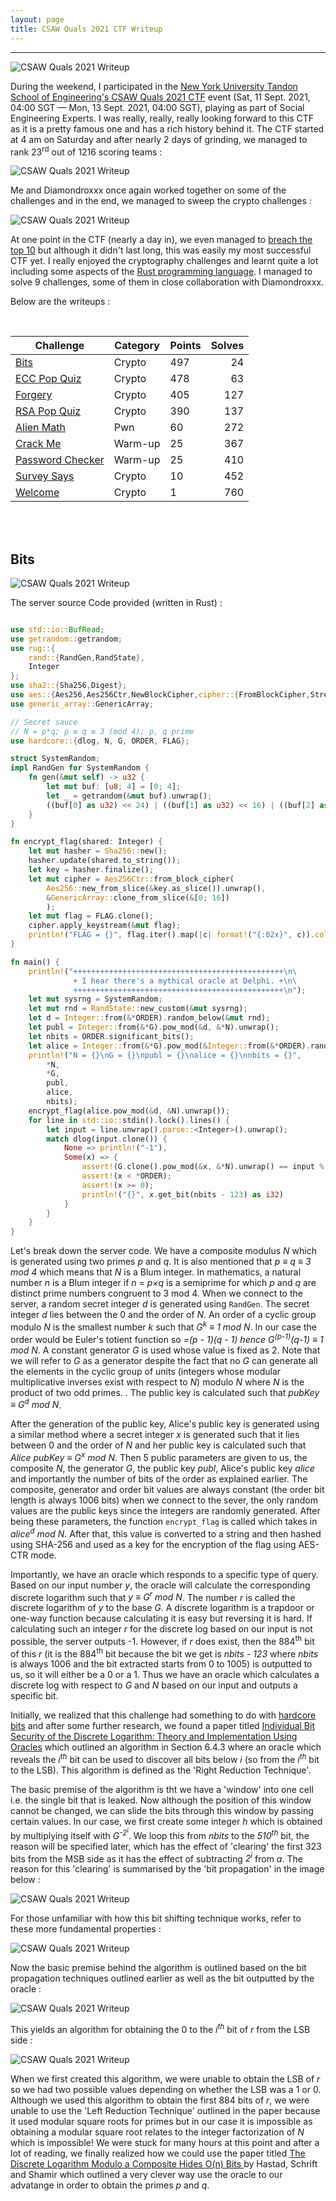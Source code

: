 ```yaml
---
layout: page
title: CSAW Quals 2021 CTF Writeup
---
```

<hr/>

![CSAW Quals 2021 Writeup](/assets/img/ctfImages/2021/csaw2021/logo.png)

During the weekend, I participated in the <a href="https://ctftime.org/event/1315" target="_blank">New York University Tandon School of Engineering's CSAW Quals 2021 CTF</a> event (Sat, 11 Sept. 2021, 04:00 SGT — Mon, 13 Sept. 2021, 04:00 SGT), playing as part of Social Engineering Experts. I was really, really, really looking forward to this CTF as it is a pretty famous one and has a rich history behind it. The CTF started at 4 am on Saturday and after nearly 2 days of grinding, we managed to rank 23<sup>rd</sup> out of 1216 scoring teams :

![CSAW Quals 2021 Writeup](/assets/img/ctfImages/2021/csaw2021/img1.png)

Me and Diamondroxxx once again worked together on some of the challenges and in the end, we managed to sweep the crypto challenges :

![CSAW Quals 2021 Writeup](/assets/img/ctfImages/2021/csaw2021/img5.png)

At one point in the CTF (nearly a day in), we even managed to <a href="https://github.com/Angmar2722/Angmar2722.github.io/blob/master/assets/img/ctfImages/2021/csaw2021/img4.png" target="_blank">breach the top 10</a> but although it didn't last long, this was easily my most successful CTF yet. I really enjoyed the cryptography challenges and learnt quite a lot including some aspects of the <a href="https://www.rust-lang.org/" target="_blank">Rust programming language</a>. I managed to solve 9 challenges, some of them in close collaboration with Diamondroxxx.

Below are the writeups :

<br/>

| Challenge | Category | Points | Solves | 
| ------------- |  ------- | --- | ---: |
|[Bits](#bits) | Crypto | 497 | 24 | 
|[ECC Pop Quiz](#ecc-pop-quiz) | Crypto | 478 | 63 | 
|[Forgery](#forgery) | Crypto | 405 | 127 | 
|[RSA Pop Quiz](#rsa-pop-quiz) | Crypto | 390 | 137 | 
|[Alien Math](#alien-math) | Pwn | 60 | 272 | 
|[Crack Me](#crack-me) | Warm-up | 25 | 367 | 
|[Password Checker](#password-checker) | Warm-up | 25 | 410 | 
|[Survey Says](#survey-says) | Crypto | 10 | 452 | 
|[Welcome](#welcome) | Crypto | 1 | 760 | 

<br/>

<br/>

## Bits

![CSAW Quals 2021 Writeup](/assets/img/ctfImages/2021/csaw2021/img6.png)

The server source Code provided (written in Rust) :

```rust

use std::io::BufRead;
use getrandom::getrandom;
use rug::{
    rand::{RandGen,RandState},
    Integer
};
use sha2::{Sha256,Digest};
use aes::{Aes256,Aes256Ctr,NewBlockCipher,cipher::{FromBlockCipher,StreamCipher}};
use generic_array::GenericArray;

// Secret sauce
// N = p*q; p ≡ q ≡ 3 (mod 4); p, q prime
use hardcore::{dlog, N, G, ORDER, FLAG};

struct SystemRandom;
impl RandGen for SystemRandom {
    fn gen(&mut self) -> u32 {
        let mut buf: [u8; 4] = [0; 4];
        let _ = getrandom(&mut buf).unwrap();
        ((buf[0] as u32) << 24) | ((buf[1] as u32) << 16) | ((buf[2] as u32) << 8) | (buf[3] as u32)
    }
}

fn encrypt_flag(shared: Integer) {
    let mut hasher = Sha256::new();
    hasher.update(shared.to_string());
    let key = hasher.finalize();
    let mut cipher = Aes256Ctr::from_block_cipher(
        Aes256::new_from_slice(&key.as_slice()).unwrap(),
        &GenericArray::clone_from_slice(&[0; 16])
        );
    let mut flag = FLAG.clone();
    cipher.apply_keystream(&mut flag);
    println!("FLAG = {}", flag.iter().map(|c| format!("{:02x}", c)).collect::<String>());
}

fn main() {
    println!("+++++++++++++++++++++++++++++++++++++++++++++++\n\
              + I hear there's a mythical oracle at Delphi. +\n\
              +++++++++++++++++++++++++++++++++++++++++++++++\n");
    let mut sysrng = SystemRandom;
    let mut rnd = RandState::new_custom(&mut sysrng);
    let d = Integer::from(&*ORDER).random_below(&mut rnd);
    let publ = Integer::from(&*G).pow_mod(&d, &*N).unwrap();
    let nbits = ORDER.significant_bits();
    let alice = Integer::from(&*G).pow_mod(&Integer::from(&*ORDER).random_below(&mut rnd), &*N).unwrap();
    println!("N = {}\nG = {}\npubl = {}\nalice = {}\nnbits = {}",
        *N,
        *G,
        publ,
        alice,
        nbits);
    encrypt_flag(alice.pow_mod(&d, &N).unwrap());
    for line in std::io::stdin().lock().lines() {
        let input = line.unwrap().parse::<Integer>().unwrap();
        match dlog(input.clone()) {
            None => println!("-1"),
            Some(x) => {
                assert!(G.clone().pow_mod(&x, &*N).unwrap() == input % &*N);
                assert!(x < *ORDER);
                assert!(x >= 0);
                println!("{}", x.get_bit(nbits - 123) as i32)
            }
        }
    }
}

```

Let's break down the server code. We have a composite modulus <i>N</i> which is generated using two primes <i>p</i> and <i>q</i>. It is also mentioned that <i>p ≡ q ≡ 3 mod 4</i> which means that <i>N</i> is a Blum integer. In mathematics, a natural number <i>n</i> is a Blum integer if <i>n = p×q</i> is a semiprime for which <i>p</i> and <i>q</i> are distinct prime numbers congruent to 3 mod 4. When we connect to the server, a random secret integer <i>d</i> is generated using `RandGen`. The secret integer <i>d</i> lies between the 0 and the order of <i>N</i>. An order of a cyclic group modulo <i>N</i> is the smallest number <i>k</i> such that <i>G<sup>k</sup> ≡ 1 mod N</i>. In our case the order would be Euler's totient function so <i>=(p - 1)*(q - 1)</i> hence <i>G<sup>(p-1)*(q-1)</sup> ≡ 1 mod N</i>. A constant generator <i>G</i> is used whose value is fixed as 2. Note that we will refer to <i>G</i> as a generator despite the fact that no <i>G</i> can generate all the elements in the cyclic group of units (integers whose modular multiplicative inverses exist with respect to <i>N</i>) modulo <i>N</i> where <i>N</i> is the product of two odd primes. . The public key is calculated such that <i>pubKey ≡ G<sup>d</sup> mod N</i>.

After the generation of the public key, Alice's public key is generated using a similar method where a secret integer <i>x</i> is generated such that it lies between 0 and the order of <i>N</i> and her public key is calculated such that <i>Alice pubKey ≡ G<sup>x</sup> mod N</i>. Then 5 public parameters are given to us, the composite <i>N</i>, the generator <i>G</i>, the public key <i>publ</i>, Alice's public key <i>alice</i> and importantly the number of bits of the order as explained earlier. The composite, generator and order bit values are always constant (the order bit length is always 1006 bits) when we connect to the sever, the only random values are the public keys since the integers are randomly generated. After being these parameters, the function `encrypt_flag` is called which takes in <i>alice<sup>d</sup> mod N</i>. After that, this value is converted to a string and then hashed using SHA-256 and used as a key for the encryption of the flag using AES-CTR mode. 
    
Importantly, we have an oracle which responds to a specific type of query. Based on our input number <i>y</i>, the oracle will calculate the corresponding discrete logarithm such that <i>y ≡ G<sup>r</sup> mod N</i>. The number <i>r</i> is called the discrete logarithm of <i>y</i> to the base <i>G</i>. A discrete logarithm is a trapdoor or one-way function because calculating it is easy but reversing it is hard.  If calculating such an integer <i>r</i> for the discrete log based on our input is not possible, the server outputs -1. However, if <i>r</i> does exist, then the 884<sup>th</sup> bit of this <i>r</i> (it is the 884<sup>th</sup> bit because the bit we get is <i>nbits - 123</i> where <i>nbits</i> is always 1006 and the bit extracted starts from 0 to 1005) is outputted to us, so it will either be a 0 or a 1. Thus we have an oracle which calculates a discrete log with respect to <i>G</i> and <i>N</i> based on our input and outputs a specific bit.

Initially, we realized that this challenge had something to do with <a href="https://crypto.stanford.edu/pbc/notes/crypto/hardcore.html" target="_blank">hardcore bits</a> and after some further research, we found a paper titled <a href="https://www.cs.hmc.edu/~rmcknigh/msc/Master%20Thesis%20-%20Richard%20McKnight.pdf" target="_blank">Individual Bit Security of the Discrete Logarithm: Theory and Implementation Using Oracles</a> which outlined an algorithm in Section 6.4.3 where an oracle which reveals the <i>i<sup>th</sup></i> bit can be used to discover all bits below <i>i</i> (so from the <i>i<sup>th</sup></i> bit to the LSB). This algorithm is defined as the 'Right Reduction Technique'.
    
The basic premise of the algorithm is tht we have a 'window' into one cell i.e. the single bit that is leaked. Now although the position of this window cannot be changed, we can slide the bits through this window by passing certain values. In our case, we first create some integer <i>h</i> which is obtained by multiplying itself with <i>G<sup>-2<sup>i</sup></sup></i>. We loop this from <i>nbits</i> to the <i>510<sup>th</sup></i> bit, the reason will be specified later, which has the effect of 'clearing' the first 323 bits from the MSB side as it has the effect of subtracting <i>2<sup>i</sup></i> from <i>a</i>. The reason for this 'clearing' is summarised by the 'bit propagation' in the image below :
    
![CSAW Quals 2021 Writeup](/assets/img/ctfImages/2021/csaw2021/img9.png)
    
For those unfamiliar with how this bit shifting technique works, refer to these more fundamental properties :
    
![CSAW Quals 2021 Writeup](/assets/img/ctfImages/2021/csaw2021/img8.png)

Now the basic premise behind the algorithm is outlined based on the bit propagation techniques outlined earlier as well as the bit outputted by the oracle :
    
![CSAW Quals 2021 Writeup](/assets/img/ctfImages/2021/csaw2021/img10.png)
    
This yields an algorithm for obtaining the 0 to the <i>i<sup>th</sup></i> bit of <i>r</i> from the LSB side :

![CSAW Quals 2021 Writeup](/assets/img/ctfImages/2021/csaw2021/img11.png)
    
When we first created this algorithm, we were unable to obtain the LSB of <i>r</i> so we had two possible values depending on whether the LSB was a 1 or 0. Although we used this algorithm to obtain the first 884 bits of <i>r</i>, we were unable to use the 'Left Reduction Technique' outlined in the paper because it used modular square roots for primes but in our case it is impossible as obtaining a modular square root relates to the integer factorization of <i>N</i> which is impossible! We were stuck for many hours at this point and after a lot of reading, we finally realized how we could use the paper titled <a href="https://core.ac.uk/download/pdf/82468586.pdf" target="_blank">The Discrete Logarithm Modulo a Composite Hides O(n) Bits </a> by Hastad, Schrift and Shamir which outlined a very clever way use the oracle to our advatange in order to obtain the primes <i>p</i> and <i>q</i>.

